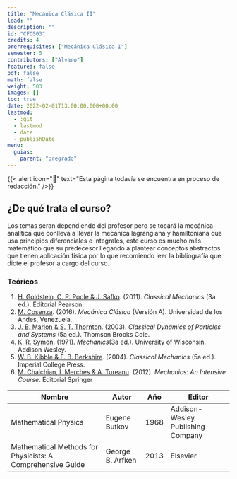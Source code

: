 ```yaml
---
title: "Mecánica Clásica II"
lead: ""
description: ""
id: "CFO503"
credits: 4
prerrequisites: ["Mecánica Clásica I"]
semester: 5
contributors: ["Alvaro"]
featured: false
pdf: false
math: false
weight: 503
images: []
toc: true
date: 2022-02-01T13:00:00.000+00:00
lastmod:
  - :git
  - lastmod
  - date
  - publishDate
menu:
  guias:
    parent: "pregrado"
---
```


{{< alert icon="🔔" text="Esta página todavía se encuentra en proceso de redacción." />}}

## ¿De qué trata el curso?

Los temas seran dependiendo del profesor pero se tocará la mecánica analítica que conlleva a llevar la mecánica lagrangiana y hamiltoniana que usa principios diferenciales e integrales, este curso es mucho más matemático que su predecesor llegando a plantear conceptos abstractos que tienen aplicación física por lo que recomiendo leer la bibliografía que dicte el profesor a cargo del curso.

### Teóricos

1. [H. Goldstein, C. P. Poole & J. Safko](https://drive.google.com/file/d/1CU0kdcpiPnN3YqmiKWZdd_2TQ9XF00my/view?usp=sharing). (2011). *Classical Mechanics* (3a ed.). Editorial Pearson.
2. [M. Cosenza](https://drive.google.com/file/d/13qDIQv-teZ2_F_Y74EhvHoaDNpTE_Ez2/view?usp=sharing). (2016). *Mecánica Clásica* (Versión A). Universidad de los Andes, Venezuela.
3. [J. B. Marion & S. T. Thornton](https://drive.google.com/file/d/1lbbUt-ue9FW5gleIGQVW3xRNELSaX7gh/view?usp=sharing). (2003). *Classical Dynamics of Particles and Systems* (5a ed.). Thomson Brooks Cole.
4. [K. R. Symon](https://drive.google.com/file/d/1bBdJTdUwzjgip1Vw4H7F9PY4_sE2U8gv/view?usp=sharing). (1971). *Mechanics*(3a ed.). University of Wisconsin. Addison Wesley.
5. [W. B. Kibble & F. B. Berkshire](https://drive.google.com/file/d/1-XoekKnsL8cmmlE40r9fijt6HTd5tXc-/view?usp=sharing). (2004). *Classical Mechanics* (5a ed.). Imperial College Press.
6. [M. Chaichian, I. Merches & A. Tureanu](https://drive.google.com/file/d/1vz30AyfMIpi8NOEOZXXgkvpJiIhWHlPw/view?usp=sharing). (2012). *Mechanics: An Intensive Course*. Editorial Springer

|Nombre|Autor|Año|Editor|
|------|-----|---|------|
|Mathematical Physics|Eugene Butkov|1968|Addison-Wesley Publishing Company|
|Mathematical Methods for Physicists: A Comprehensive Guide|George B. Arfken|2013|Elsevier|

